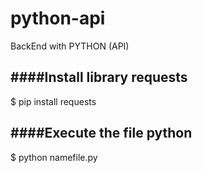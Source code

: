 # python-api
BackEnd with PYTHON (API)

####**Install library requests**
---
$ pip install requests

####**Execute the file python**
---
$ python namefile.py
